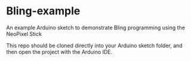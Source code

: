 # Bling-example
An example Arduino sketch to demonstrate Bling programming using the NeoPixel Stick

This repo should be cloned directly into your Arduino sketch folder, and then open the project with the Arduino IDE.
